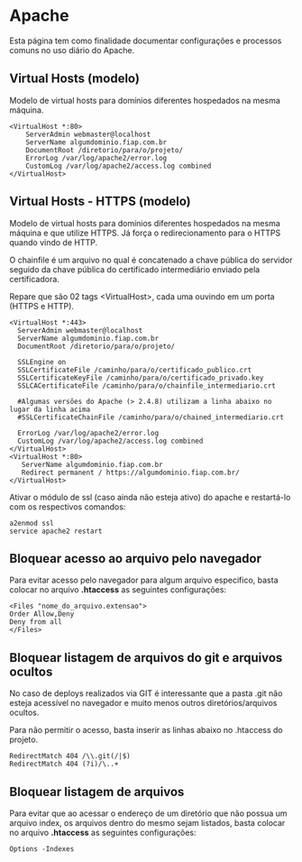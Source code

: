 # Apache

Esta página tem como finalidade documentar configurações e processos comuns no uso diário do Apache.

## Virtual Hosts (modelo)

Modelo de virtual hosts para domínios diferentes hospedados na mesma máquina.

```
<VirtualHost *:80>
	ServerAdmin webmaster@localhost
	ServerName algumdominio.fiap.com.br
	DocumentRoot /diretorio/para/o/projeto/
	ErrorLog /var/log/apache2/error.log
	CustomLog /var/log/apache2/access.log combined
</VirtualHost>
```


## Virtual Hosts - HTTPS (modelo)

Modelo de virtual hosts para domínios diferentes hospedados na mesma máquina e que 
utilize HTTPS. Já força o redirecionamento para o HTTPS quando vindo de HTTP.

O chainfile é um arquivo no qual é concatenado a chave pública do servidor seguido 
da chave pública do certificado intermediário enviado pela certificadora.

Repare que são 02 tags \<VirtualHost\>, cada uma ouvindo em um porta (HTTPS e HTTP).

```
<VirtualHost *:443>
  ServerAdmin webmaster@localhost
  ServerName algumdominio.fiap.com.br
  DocumentRoot /diretorio/para/o/projeto/

  SSLEngine on
  SSLCertificateFile /caminho/para/o/certificado_publico.crt
  SSLCertificateKeyFile /caminho/para/o/certificado_privado.key
  SSLCACertificateFile /caminho/para/o/chainfile_intermediario.crt
  
  #Algumas versões do Apache (> 2.4.8) utilizam a linha abaixo no lugar da linha acima
  #SSLCertificateChainFile /caminho/para/o/chained_intermediario.crt

  ErrorLog /var/log/apache2/error.log
  CustomLog /var/log/apache2/access.log combined
</VirtualHost>
<VirtualHost *:80>
   ServerName algumdominio.fiap.com.br
   Redirect permanent / https://algumdominio.fiap.com.br/
</VirtualHost>
```

Ativar o módulo de ssl (caso ainda não esteja ativo) do apache e restartá-lo com os respectivos comandos:

```
a2enmod ssl
service apache2 restart
```

## Bloquear acesso ao arquivo pelo navegador 

Para evitar acesso pelo navegador para algum arquivo especifico, basta colocar no arquivo **.htaccess**
as seguintes configurações:

```
<Files "nome_do_arquivo.extensao">
Order Allow,Deny
Deny from all
</Files>
```

## Bloquear listagem de arquivos do git e arquivos ocultos

No caso de deploys realizados via GIT é interessante que a pasta .git não esteja
acessível no navegador e muito menos outros diretórios/arquivos ocultos.

Para não permitir o acesso, basta inserir as linhas abaixo no .htaccess do projeto.

```
RedirectMatch 404 /\\.git(/|$)
RedirectMatch 404 (?i)/\..+
```


## Bloquear listagem de arquivos 

Para evitar que ao acessar o endereço de um diretório que não possua um arquivo index, 
os arquivos dentro do mesmo sejam listados, basta colocar no arquivo **.htaccess** as 
seguintes configurações:

```
Options -Indexes
```